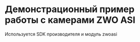 # Демонстрационный пример работы с камерами ZWO ASI

Используется SDK производителя и модуль zwoasi

